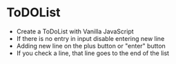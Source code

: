 # ToDOList
- Create a ToDoList with Vanilla JavaScript
- If there is no entry in input disable entering new line
- Adding new line on the plus button or "enter" button 
- If you check a line, that line goes to the end of the list
